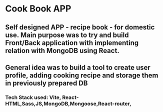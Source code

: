 # Cook Book APP

## Self designed APP - recipe book - for domestic use. Main purpose was to try and build Front/Back application with implementing relation with MongoDB using React.
## General idea was to build a tool to create user profile, adding cooking recipe and storage them in previously prepared DB

### Tech Stack used: Vite, React-HTML,Sass,JS,MongoDB,Mongoose,React-router, 

